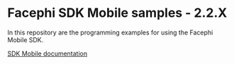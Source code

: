 # Facephi SDK Mobile samples - 2.2.X

In this repository are the programming examples for using the Facephi Mobile SDK.

[SDK Mobile documentation](https://facephi.github.io/sdk-mobile-documentation/)
